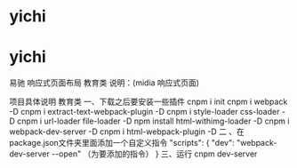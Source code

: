# yichi
# yichi
易驰 响应式页面布局 教育类
说明：(midia 响应式页面) 

项目具体说明  教育类
一、下载之后要安装一些插件
cnpm i init cnpm i webpack -D cnpm i extract-text-webpack-plugin -D cnpm i style-loader css-loader -D cnpm i url-loader file-loader -D npm install html-withimg-loader -D cnpm i webpack-dev-server -D cnpm i html-webpack-plugin -D 
二 、在package.json文件夹里面添加一个自定义指令 "scripts": { "dev": "webpack-dev-server --open" （为要添加的指令） } 
三、运行 cnpm dev-server
